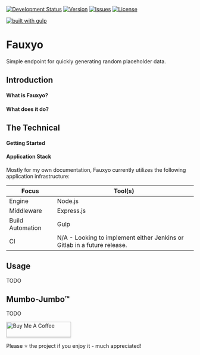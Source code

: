 [![Development Status](https://img.shields.io/static/v1?label=status&message=Active&nbsp;Development&color=blue&style=flat-square&?logo=open-source-initiative&logoColor=ffffff)](#) [![Version](https://img.shields.io/github/v/release/okaybluejay/fauxyo?include_prereleases&style=flat-square)](#) [![Issues](https://img.shields.io/github/issues-raw/okaybluejay/fauxyo?style=flat-square)](#) [![License](https://img.shields.io/github/license/okaybluejay/fauxyo?style=flat-square)](#)

[![built with gulp](https://img.shields.io/badge/gulp-builds_this_project-eb4a4b.svg?logo=data%3Aimage%2Fpng%3Bbase64%2CiVBORw0KGgoAAAANSUhEUgAAAAYAAAAOCAMAAAA7QZ0XAAAABlBMVEUAAAD%2F%2F%2F%2Bl2Z%2FdAAAAAXRSTlMAQObYZgAAABdJREFUeAFjAAFGRjSSEQzwUgwQkjAFAAtaAD0Ls2nMAAAAAElFTkSuQmCC&style=flat-square)](http://gulpjs.com/)

# Fauxyo
Simple endpoint for quickly generating random placeholder data. 

## Introduction
#### What is Fauxyo?


#### What does it do?




## The Technical
#### Getting Started

#### Application Stack
Mostly for my own documentation, Fauxyo currently utilizes the following application infrastructure:

Focus                             |  Tool(s)
----------------------------------|------------------------------------------------------------------------------------
Engine                            | Node.js
Middleware                        | Express.js
Build Automation                  | Gulp
CI                                | N/A - Looking to implement either Jenkins or Gitlab in a future release.


## Usage
TODO

## Mumbo-Jumbo™
TODO

<a href="https://www.buymeacoffee.com/hieronymousbean" target="_blank">
    <img src="https://www.buymeacoffee.com/assets/img/custom_images/orange_img.png" alt="Buy Me A Coffee" style="height: 41px !important;width: 174px !important;box-shadow: 0px 3px 2px 0px rgba(190, 190, 190, 0.5) !important;-webkit-box-shadow: 0px 3px 2px 0px rgba(190, 190, 190, 0.5) !important;" >
</a>

Please :star: the project if you enjoy it - much appreciated!

